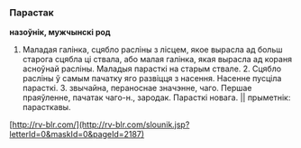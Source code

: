 ### Парастак
**назоўнік, мужчынскі род**

1. Маладая галінка, сцябло расліны з лісцем, якое вырасла ад больш старога сцябла ці ствала, або малая галінка, якая вырасла ад кораня асноўнай расліны. Маладыя парасткі на старым ствале. 2. Сцябло расліны ў самым пачатку яго развіцця з насення. Насенне пусціла парасткі. З. звычайна, пераноснае значэнне, чаго. Першае праяўленне, пачатак чаго-н., зародак. Парасткі новага. || прыметнік: парасткавы.

<a rel="author">[http://rv-blr.com/](http://rv-blr.com/slounik.jsp?letterId=0&maskId=0&pageId=2187)</a>
